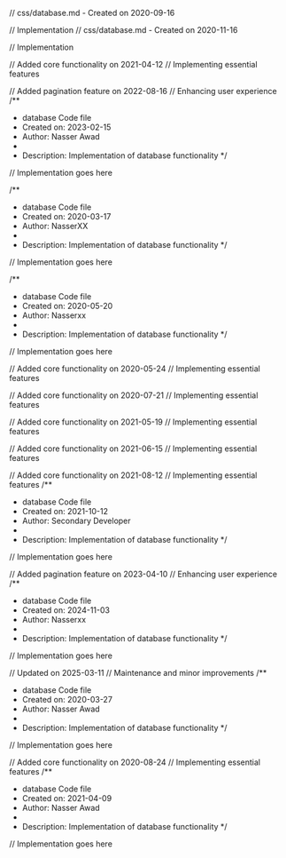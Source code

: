 // css/database.md - Created on 2020-09-16

// Implementation
// css/database.md - Created on 2020-11-16

// Implementation

// Added core functionality on 2021-04-12
// Implementing essential features

// Added pagination feature on 2022-08-16
// Enhancing user experience
/**
 * database Code file
 * Created on: 2023-02-15
 * Author: Nasser Awad
 *
 * Description: Implementation of database functionality
 */
 
// Implementation goes here

/**
 * database Code file
 * Created on: 2020-03-17
 * Author: NasserXX
 *
 * Description: Implementation of database functionality
 */
 
// Implementation goes here

/**
 * database Code file
 * Created on: 2020-05-20
 * Author: Nasserxx
 *
 * Description: Implementation of database functionality
 */
 
// Implementation goes here


// Added core functionality on 2020-05-24
// Implementing essential features

// Added core functionality on 2020-07-21
// Implementing essential features

// Added core functionality on 2021-05-19
// Implementing essential features

// Added core functionality on 2021-06-15
// Implementing essential features

// Added core functionality on 2021-08-12
// Implementing essential features
/**
 * database Code file
 * Created on: 2021-10-12
 * Author: Secondary Developer
 *
 * Description: Implementation of database functionality
 */
 
// Implementation goes here


// Added pagination feature on 2023-04-10
// Enhancing user experience
/**
 * database Code file
 * Created on: 2024-11-03
 * Author: Nasserxx
 *
 * Description: Implementation of database functionality
 */
 
// Implementation goes here


// Updated on 2025-03-11
// Maintenance and minor improvements
/**
 * database Code file
 * Created on: 2020-03-27
 * Author: Nasser Awad
 *
 * Description: Implementation of database functionality
 */
 
// Implementation goes here


// Added core functionality on 2020-08-24
// Implementing essential features
/**
 * database Code file
 * Created on: 2021-04-09
 * Author: Nasser Awad
 *
 * Description: Implementation of database functionality
 */
 
// Implementation goes here

